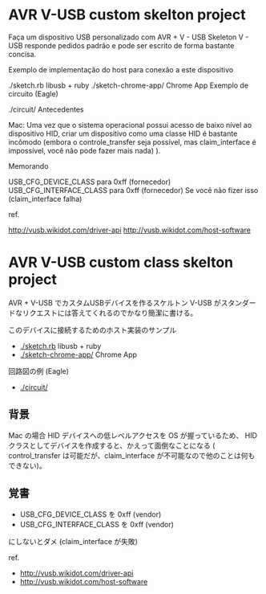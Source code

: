AVR V-USB custom skelton project
================================


Faça um dispositivo USB personalizado com AVR + V - USB Skeleton V - USB responde pedidos padrão e pode ser escrito de forma bastante concisa.

Exemplo de implementação do host para conexão a este dispositivo

./sketch.rb libusb + ruby
./sketch-chrome-app/ Chrome App
Exemplo de circuito (Eagle)

./circuit/
 Antecedentes

Mac: Uma vez que o sistema operacional possui acesso de baixo nível ao dispositivo HID, criar um dispositivo como uma classe HID é bastante incômodo (embora o controle_transfer seja possível, mas claim_interface é impossível, você não pode fazer mais nada) ).

 Memorando

USB_CFG_DEVICE_CLASS para 0xff (fornecedor)
USB_CFG_INTERFACE_CLASS para 0xff (fornecedor)
Se você não fizer isso (claim_interface falha)

ref.

http://vusb.wikidot.com/driver-api
http://vusb.wikidot.com/host-software

AVR V-USB custom class skelton project
======================================

AVR + V-USB でカスタムUSBデバイスを作るスケルトン
V-USB がスタンダードなリクエストには答えてくれるのでかなり簡潔に書ける。

このデバイスに接続するためのホスト実装のサンプル

 * [./sketch.rb]( ./sketch.rb ) libusb + ruby
 * [./sketch-chrome-app/]( ./sketch-chrome-app/ ) Chrome App

回路図の例 (Eagle)

 * [./circuit/]( ./circuit/ )

## 背景

Mac の場合 HID デバイスへの低レベルアクセスを OS が握っているため、
HID クラスとしてデバイスを作成すると、かえって面倒なことになる ( control_transfer は可能だが、claim_interface が不可能なので他のことは何もできない)。


## 覚書

 * USB_CFG_DEVICE_CLASS を 0xff (vendor)
 * USB_CFG_INTERFACE_CLASS を 0xff (vendor)

にしないとダメ (claim_interface が失敗)


ref.

 * http://vusb.wikidot.com/driver-api
 * http://vusb.wikidot.com/host-software
